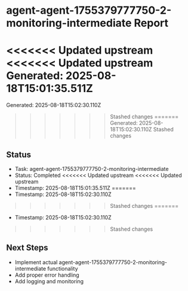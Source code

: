 # agent-agent-1755379777750-2-monitoring-intermediate Report

<<<<<<< Updated upstream
<<<<<<< Updated upstream
Generated: 2025-08-18T15:01:35.511Z
=======
Generated: 2025-08-18T15:02:30.110Z
>>>>>>> Stashed changes
=======
Generated: 2025-08-18T15:02:30.110Z
>>>>>>> Stashed changes

## Status
- Task: agent-agent-1755379777750-2-monitoring-intermediate
- Status: Completed
<<<<<<< Updated upstream
<<<<<<< Updated upstream
- Timestamp: 2025-08-18T15:01:35.511Z
=======
- Timestamp: 2025-08-18T15:02:30.110Z
>>>>>>> Stashed changes
=======
- Timestamp: 2025-08-18T15:02:30.110Z
>>>>>>> Stashed changes

## Next Steps
- Implement actual agent-agent-1755379777750-2-monitoring-intermediate functionality
- Add proper error handling
- Add logging and monitoring
